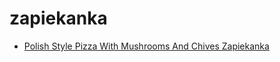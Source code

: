 # zapiekanka

 * [Polish Style Pizza With Mushrooms And Chives Zapiekanka](index/p/polish-style-pizza-with-mushrooms-and-chives-zapiekanka.json)
